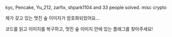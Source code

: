 kyc, Pencake, Yu_212, zarfix, shpark1104 and 33 people solved.
misc crypto

제가 갖고 있는 멋진 숲 이미지가 암호화되었어요...

코드를 읽고 이미지를 복구하고, 멋진 숲 이미지 안에 있는 플래그를 찾아주세요!
